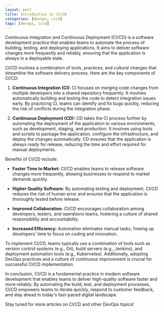 ```yaml
---
layout: post
title: Introduction to CI/CD
categories: [devops, cicd]
tags: [devops, cicd]
---
```


Continuous Integration and Continuous Deployment (CI/CD) is a software development practice that enables teams to automate the process of building, testing, and deploying applications. It aims to deliver software changes more frequently and reliably, ensuring that the application is always in a deployable state.

CI/CD involves a combination of tools, practices, and cultural changes that streamline the software delivery process. Here are the key components of CI/CD:

1. **Continuous Integration (CI):** CI focuses on merging code changes from multiple developers into a shared repository frequently. It involves automatically building and testing the code to detect integration issues early. By practicing CI, teams can identify and fix bugs quickly, reducing the risk of conflicts during the integration phase.

2. **Continuous Deployment (CD):** CD takes the CI process further by automating the deployment of the application to various environments, such as development, staging, and production. It involves using tools and scripts to package the application, configure the infrastructure, and deploy the changes automatically. CD ensures that the application is always ready for release, reducing the time and effort required for manual deployments.

Benefits of CI/CD include:

- **Faster Time to Market:** CI/CD enables teams to release software changes more frequently, allowing businesses to respond to market demands quickly.

- **Higher Quality Software:** By automating testing and deployment, CI/CD reduces the risk of human error and ensures that the application is thoroughly tested before release.

- **Improved Collaboration:** CI/CD encourages collaboration among developers, testers, and operations teams, fostering a culture of shared responsibility and accountability.

- **Increased Efficiency:** Automation eliminates manual tasks, freeing up developers' time to focus on coding and innovation.

To implement CI/CD, teams typically use a combination of tools such as version control systems (e.g., Git), build servers (e.g., Jenkins), and deployment automation tools (e.g., Kubernetes). Additionally, adopting DevOps practices and a culture of continuous improvement is crucial for successful CI/CD implementation.

In conclusion, CI/CD is a fundamental practice in modern software development that enables teams to deliver high-quality software faster and more reliably. By automating the build, test, and deployment processes, CI/CD empowers teams to iterate quickly, respond to customer feedback, and stay ahead in today's fast-paced digital landscape.

Stay tuned for more articles on CI/CD and other DevOps topics!